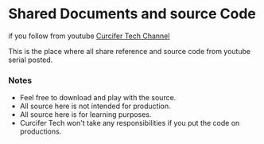# Shared Documents and source Code

if you follow from youtube
[Curcifer Tech Channel](https://www.youtube.com/channel/UCivOjH8kwaIwbCjrFis5VvA)

This is the place where all share reference and source code from youtube serial posted.


### Notes
- Feel free to download and play with the source.
- All source here is not intended for production.
- All source here is for learning purposes.
- Curcifer Tech won't take any responsibilities if you put the code on productions.

